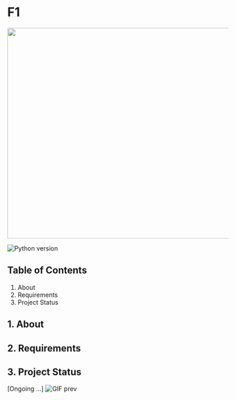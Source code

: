 # F1

<img src="https://media.giphy.com/media/v1.Y2lkPTc5MGI3NjExYjdkMmQyMDI0MDYwZmY4MzFjZmRiOTY2MmM2ZGJkZmE2ZTYxOWUzZSZlcD12MV9pbnRlcm5hbF9naWZzX2dpZklkJmN0PWc/HhqZhrNadc1TihqxJk/giphy.gif" width="1080" height="480" />


![Python version](https://img.shields.io/badge/python-3.9.5-blue)



## Table of Contents
1. About
2. Requirements
3. Project Status

## 1. About

## 2. Requirements

## 3. Project Status
[Ongoing ...]
![GIF prev](https://media.giphy.com/media/v1.Y2lkPTc5MGI3NjExYmNlM2FkNDNmZGYxZTFmNGRhMDE5ZjQ4NjM2MzAwOWQyNzQxNDBmZiZlcD12MV9pbnRlcm5hbF9naWZzX2dpZklkJmN0PWc/LXTvBYlhAmHHeidlq8/giphy.gif)
